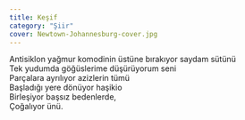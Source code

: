 ```yaml
---
title: Keşif
category: "Şiir"
cover: Newtown-Johannesburg-cover.jpg
---
```


Antisiklon yağmur komodinin üstüne bırakıyor saydam sütünü<br/>
Tek yudumda göğüslerime düşürüyorum seni<br/>
Parçalara ayrılıyor azizlerin tümü<br/>
Başladığı yere dönüyor haşikio<br/>
Birleşiyor başsız bedenlerde,<br/>
Çoğalıyor ünü.<br/>
